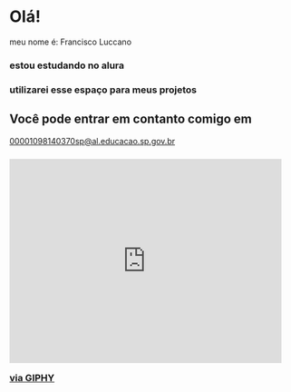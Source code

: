 # Olá!
meu nome é: Francisco Luccano
### estou estudando no alura
### utilizarei esse espaço para meus projetos

## Você pode entrar em contanto comigo em
00001098140370sp@al.educacao.sp.gov.br

### <iframe src="https://giphy.com/embed/IThjAlJnD9WNO" width="480" height="360" style="" frameBorder="0" class="giphy-embed" allowFullScreen></iframe><p><a href="https://giphy.com/gifs/bear-hello-waving-IThjAlJnD9WNO">via GIPHY</a></p>
